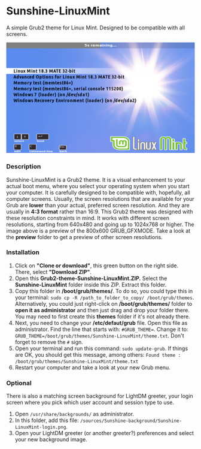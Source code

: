 # Sunshine-LinuxMint
A simple Grub2 theme for Linux Mint. Designed to be compatible with all screens.

![Default view](preview/Preview_800x600.png)

### Description
Sunshine-LinuxMint is a Grub2 theme. It is a visual enhancement to your actual boot menu, where you select your operating system when you start your computer.
It is carefully designed to be compatible with, hopefully, all computer screens. Usually, the screen resolutions that are available for your Grub are **lower** than your actual, preferred screen resolution. And they are usually in **4:3 format** rather than 16:9. This Grub2 theme was designed with these resolution constraints in mind. It works with different screen resolutions, starting from 640x480 and going up to 1024x768 or higher. The image above is a preview of the 800x600 GRUB_GFXMODE. Take a look at the **preview** folder to get a preview of other screen resolutions.

### Installation
1. Click on **"Clone or download"**, this green button on the right side. There, select **"Download ZIP"**.
2. Open this **Grub2-theme-Sunshine-LinuxMint.ZIP.** Select the **Sunshine-LinuxMint** folder inside this ZIP. Extract this folder.
3. Copy this folder in **/boot/grub/themes/**. To do so, you could type this in your terminal: `sudo cp -R /path_to_folder_to_copy/ /boot/grub/themes`. Alternatively, you could just right-click on **/boot/grub/themes/** folder to **open it as administrator** and then just drag and drop your folder there. You may need to first create this **themes** folder if it's not already there.
4. Next, you need to change your **/etc/defaut/grub** file. Open this file as administrator. Find the line that starts with: `#GRUB_THEME=`. Change it to: `GRUB_THEME=/boot/grub/themes/Sunshine-LinuxMint/theme.txt`. Don't forget to remove the `#` sign.
5. Open your terminal and run this command: `sudo update-grub`. If things are OK, you should get this message, among others: `Found theme : /boot/grub/themes/Sunshine-LinuxMint/theme.txt`
6. Restart your computer and take a look at your new Grub menu.

### Optional
There is also a matching screen background for LightDM greeter, your login screen where you pick which user account and session type to use.
1. Open `/usr/share/backgrounds/` as administrator.
2. In this folder, add this file: `/sources/Sunshine-background/Sunshine-LinuxMint-login.png`.
3. Open your LightDM greeter (or another greeter?) preferences and select your new background image. 
